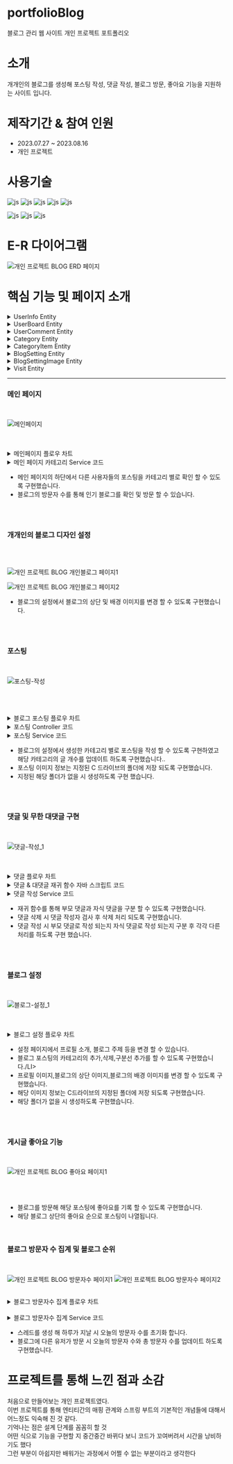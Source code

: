 # portfolioBlog
블로그 관리 웹 사이트 개인 프로젝트 포트폴리오


# 소개
개개인의 블로그를 생성해 포스팅 작성, 댓글 작성, 블로그 방문, 좋아요 기능을 지원하는 사이트 입니다.
<BR>

# 제작기간 & 참여 인원
<UL>
  <LI>2023.07.27 ~ 2023.08.16</LI>
  <LI>개인 프로젝트</LI>
</UL>


# 사용기술
![js](https://img.shields.io/badge/SpringBoot-6DB33F?style=for-the-badge&logo=SpringBoot&logoColor=white)
![js](https://img.shields.io/badge/Java-FF0000?style=for-the-badge&logo=Java&logoColor=white)
![js](https://img.shields.io/badge/IntelliJ-004088?style=for-the-badge&logo=IntelliJ&logoColor=white)
![js](https://img.shields.io/badge/MariaDB-003545?style=for-the-badge&logo=MariaDB&logoColor=white)
![js](https://img.shields.io/badge/security-6DB33F?style=for-the-badge&logo=security&logoColor=white)

![js](https://img.shields.io/badge/jquery-0769AD?style=for-the-badge&logo=jquery&logoColor=white)
![js](https://img.shields.io/badge/bootstrap-7952B3?style=for-the-badge&logo=bootstrap&logoColor=white)
![js](https://img.shields.io/badge/JavaScript-F7DF1E?style=for-the-badge&logo=JavaScript&logoColor=white)

# E-R 다이어그램


![개인 프로젝트 BLOG ERD 페이지](https://github.com/oals/portfolioBlog/assets/136543676/6300be94-d45e-4641-aba2-6fdf95022ca3)



# 핵심 기능 및 페이지 소개

<details>
 <summary> UserInfo Entity
 
 </summary> 





          
    @Log4j2
    @Setter
    @Getter
    @AllArgsConstructor
    @NoArgsConstructor
    @Table(name = "userinfo")
    @Builder
    @Entity
    public class UserInfo {

    @Id
    @Column(nullable = false,length = 200)
    private String userEmail;  //이메일

    @Column(nullable = false)
    private String userPw; //비밀번호

    @Column(nullable = false,length = 50)
    private String userName; //이름

    @Column(nullable = true,length = 50)
    private String userNickName; //닉네임

    @Column(nullable = false,length = 300)
    private String address; //주소

    @Column(nullable = false,length = 50)
    private String phone; //전화번호

    @Column(nullable = false)
    private String joinDate; //가입날짜

    @Column(nullable = true)
    private int followCount; //팔로워 수

    @Column(nullable = true)
    private int followingCount; //팔로잉 수
    @Enumerated(EnumType.STRING)
    private Role role;  //권한 설정


    public static UserInfo createMember(UserInfoDTO userInfoDTO, PasswordEncoder passwordEncoder){
        UserInfo userInfo = new UserInfo();
        userInfo.setUserEmail(userInfoDTO.getUserEmail());
        userInfo.setUserName(userInfoDTO.getUserName());
        userInfo.setUserNickName(userInfoDTO.getUserNickName());
        userInfo.setAddress(userInfoDTO.getAddress());
        userInfo.setPhone(userInfoDTO.getPhone());
        userInfo.setJoinDate(userInfoDTO.getJoinDate());
        userInfo.setFollowCount(userInfoDTO.getFollowCount());
        userInfo.setFollowingCount(userInfoDTO.getFollowingCount());
        userInfo.setRole(Role.USER);


        // 암호화
        String password = passwordEncoder.encode(userInfoDTO.getUserPw());
        userInfo.setUserPw(password);

        return userInfo;
    }

    public void Update_NickName(String userNickName){

        this.userNickName = userNickName;
    }



    }
          








</details>

<details>
 <summary> UserBoard Entity
 
 </summary> 




    @Entity
    @Getter
    @Setter
    @Table(name="userboard")
    public class UserBoard {

    @Id
    @GeneratedValue(strategy=GenerationType.IDENTITY)
    private Long articleNo; 

    @ManyToOne(fetch = FetchType.LAZY)    //확인 필요
    @JoinColumn(name="blogsetting_blog_no")
    private BlogSetting blogSetting; //블로그 정보


    @OneToMany(mappedBy = "userBoard",cascade = CascadeType.ALL)
    private List<UserComment> userComment = new ArrayList<UserComment>(); //댓글 


    @OneToOne(cascade = CascadeType.ALL)
    private BoardImage Thumbnail;   //썸네일 이미지 



    @Column(nullable = false)
    private String category;    //해당 포스트의 카테고리 명

    @Column(nullable = false)
    private String title;   //제목

    @Column(nullable = false,length = 5000)
    private String content; //내용

    @Min(value=0)
    @Column(nullable = false)
    private int view;   //조회수

    @Min(value=0)
    @Column(nullable = false,name = "board_Like")
    private int like;   //좋아요 수

    @Column(nullable = false)
    private LocalDate writeDate;    //작성일


    public void updateLike(){
        this.like += 1;

    }




    }




  





</details>


<details>
 <summary> UserComment Entity
 
 </summary> 





    @Entity
    @Getter
    @Setter
    @Log4j2
    public class UserComment {

    @Id
    @GeneratedValue(strategy = GenerationType.AUTO)
    private Long commentNo;  


    @JsonIgnore
    @ManyToOne(fetch = FetchType.LAZY)
    @JoinColumn(name="userboard_articleNo")
    private UserBoard userBoard;    //댓글이 달린 포스트

    @JsonIgnore
    @ManyToOne(fetch = FetchType.LAZY)
    @JoinColumn(name="blogsetting_blogNo")
    private BlogSetting blogSetting;  //블로그 설정
    

    @Column(nullable = false,name="user_nick_name")
    private String userNickName;    //댓글 작성자


    @Column(nullable = false,name="comment")
    private String comment; //댓글 내용


    @JsonIgnore
    @ManyToOne(fetch = FetchType.LAZY)
    @JoinColumn(name="UserComment_commentNo")
    private UserComment parentComment;       //부모 댓글


    @OneToMany(fetch = FetchType.LAZY,cascade = CascadeType.ALL)
    @JoinColumn(name="UserComment_commentNo")
    private List<UserComment> childComment = new ArrayList<UserComment>();  //자식 댓글  



    @Column(nullable = false)
    private LocalDate writeDate;    //댓글 작성일



    public void addChildComment(UserComment userComment){

        this.childComment.add(userComment);

    }



    }









</details>


<details>
 <summary> Category Entity
 
 </summary> 





    @Getter
    @Setter
    @AllArgsConstructor
    @NoArgsConstructor
    @Table(name="category")
    @Log4j2
    @Entity
    public class Category {

    @Id
    @GeneratedValue(strategy = GenerationType.IDENTITY)
    private Long categoryNo;

    @ManyToOne(fetch = FetchType.LAZY)
    @JoinColumn(name="blogsetting_blog_no")
    private BlogSetting blogSetting;    //블로그 정보


    @OneToMany(mappedBy = "category" ,cascade = CascadeType.PERSIST)
    private List<CategoryItem> categoryItem = new ArrayList<CategoryItem>();    //카테고리 정보



    public void addCategory(List<CategoryItem> categoryItem){

        for(int i = 0; i< categoryItem.size(); i++) {
            this.categoryItem.add(categoryItem.get(i));
        }
    }


    }









</details>


<details>
 <summary> CategoryItem Entity
 
 </summary> 





    @Entity
    @Getter
    @Setter
    @Table(name="categoryItem")
    public class CategoryItem {

    @Id
    @GeneratedValue(strategy = GenerationType.IDENTITY)
    private Long id;

    @Column(name="category_name")
    private String CategoryName; // 카테고리 명

    @Min(value = 0)
    @Column(name="category_count")
    private int categoryCount;  //카테고리의 글 개수

    @ManyToOne
    private Category category;


     }









</details>


<details>
 <summary> BlogSetting Entity
 
 </summary> 




     @Entity
     @Getter
     @AllArgsConstructor
     @NoArgsConstructor
     @Table(name="blogsetting")
     @Builder
     public class BlogSetting {

    @Id
    @GeneratedValue(strategy = GenerationType.IDENTITY)
    private Long blogNo;


    @OneToOne(fetch = FetchType.LAZY)    
    @JoinColumn(name = "userinfo_userEmail")
    private UserInfo userInfo;  //블로그 주인

    @Column(nullable = true)
    private String blogTopic;  //블로그 주제

    @Column(nullable = true)
    private String headerImagePath; //헤더 이미지

    @Column(nullable = true)
    private String bodyImagePath; //바디 이미지

    @Column(nullable = true)
    private String profileInfo; //프로필 소개글

    @Column(nullable = true)
    private String profileImagePath; //프로필 이미지

    @Column(nullable = true)
    private boolean privateChk; //비공개 여부

    @Column(nullable = true)
    private boolean writePermission; //댓글 작성 여부


    public void update_profile(BlogSettingDTO blogSettingDTO){


        this.profileInfo = blogSettingDTO.getProfileInfo();
        this.blogTopic = blogSettingDTO.getBlogTopic();
        this.privateChk = blogSettingDTO.isPrivateChk();
        this.headerImagePath = blogSettingDTO.getHeaderImagePath();
        this.bodyImagePath =  blogSettingDTO.getBodyImagePath();
        this.profileImagePath = blogSettingDTO.getProfileImagepath();
    }






    }








</details>


<details>
 <summary> BlogSettingImage Entity
 
 </summary> 





    @Entity
    @Getter
    @Setter
    @Builder
    @AllArgsConstructor
    @NoArgsConstructor
    public class BlogSettingImage {    


    @Id
    @GeneratedValue(strategy = GenerationType.IDENTITY)
    Long BlogImgNo;

    @OneToOne(fetch = FetchType.LAZY)    
    @JoinColumn(name="blogsetting_blog_no")
    BlogSetting blogSetting; //블로그 정보

    String PastHeaderImagePath;  //수정 전 헤더이미지 
    String PastBodyImagePath; //수정 전 바디 이미지
    String PastProfileImagePath; //수정 전 프로필 이미지

    public void update_Image(BlogSettingImageDTO blogSettingImageDTO){
        this.PastHeaderImagePath = blogSettingImageDTO.getPastHeaderImagePath();
        this.PastBodyImagePath = blogSettingImageDTO.getPastBodyImagePath();
        this.PastProfileImagePath = blogSettingImageDTO.getPastProfileImagePath();

    }



    }    








</details>



<details>
 <summary> Visit Entity
 
 </summary> 





    @Getter
    @ToString
    @Setter
    @AllArgsConstructor
    @NoArgsConstructor
    @Builder
    @Entity
    public class Visit {
    @Id
    @GeneratedValue(strategy = GenerationType.IDENTITY)
    private Long visitNo;

    @OneToOne(fetch = FetchType.LAZY)
    @JoinColumn(name="blogsetting_blog_no")
    private BlogSetting blogsetting; //블로그 정보

    @Column(nullable = false)
    private int today; //오늘의 방문자 수

    @Column(nullable = false)
    private int total; //총 방문자 수

    @Column(nullable = false)
    private int week; //오늘의 요일



    public void updateVisit(int today,int total){

        this.today = today + 1;
        this.total = total + 1;



    }


    }









</details>





<hr>
<H3>메인 페이지</H3>
<BR>


![메인페이지](https://github.com/oals/portfolioLibrary/assets/136543676/c759c2c8-de7a-480a-85a7-2892e1893529)


<BR>
<BR>
<details>
 <summary> 메인페이지 플로우 차트
 
 </summary> 
<img src='https://github.com/oals/portfolioLibrary/assets/136543676/b2af51d4-3574-403d-acd2-42df754a7476'>
</details>

<details>
 <summary> 메인 페이지 카테고리 Service 코드
 
 </summary> 


         public PageResponseDTO<TopicBoardDTO> GetTopic_Board(PageRequestDTO pageRequestDTO,String topic) {

        Pageable pageable = pageRequestDTO.getPageable();

        JPAQueryFactory queryFactory = new JPAQueryFactory(em);
        QUserBoard qUserBoard = QUserBoard.userBoard;
        QBlogSetting qBlogSetting = QBlogSetting.blogSetting;
        QUserInfo qUserInfo = QUserInfo.userInfo;
        QBoardImage qBoardImage = QBoardImage.boardImage;

        BooleanBuilder builder = new BooleanBuilder();

        if(topic.equals("all")){  //전체 카테고리 선택 시
            builder.and(qUserBoard.blogSetting.blogTopic.ne("default"));
        }else{ //특정 카테고리 선택 시
            builder.and(qUserBoard.blogSetting.blogTopic.eq(topic));
        }

        List<TopicBoardDTO> list = queryFactory.select(Projections.bean(TopicBoardDTO.class,
                        qUserInfo.userEmail,
                        qUserInfo.userNickName,
                        qBlogSetting.profileImagePath,
                        qUserBoard.Thumbnail.imagePath,
                        qUserBoard.title,
                        qUserBoard.content,
                        qUserBoard.writeDate))
                .from(qUserBoard)
                .where(builder)
                .join(qBlogSetting)
                .on(qBlogSetting.blogNo.eq(qUserBoard.blogSetting.blogNo))
                .join(qUserInfo)
                .on(qUserInfo.userEmail.eq(qBlogSetting.userInfo.userEmail))
                .offset(pageable.getOffset())   //N 번부터 시작
                .limit(pageable.getPageSize()) //조회 갯수
                .orderBy(qUserBoard.writeDate.desc()).fetch();


        for(int i = 0; i< list.size(); i++){   //글 db 구조 변경시 삭제

            String[] strArr = list.get(i).getContent().split(",");
            //텍스트와 이미지 변환 작업
            for(int j =0; j < (strArr.length); j++){
                if(strArr[j].contains("image")){
                    strArr[j] = " ";
                }
                if(strArr[j].contains("<br>")){
                    strArr[j] = " ";
                }
                if(strArr[j].contains(",")){
                    strArr[j] = " ";
                }
            }

            String str = String.join(" ",strArr);

            //글 미리보기 텍스트 변환 작업
            if(str.length() < 100){
                list.get(i).setContent(str);

            }else{
                list.get(i).setContent(str.substring(0,100) + ".....");
            }


        }


        Long count = queryFactory
                .select(qUserBoard.count())
                .from(qUserBoard)
                .where(builder.and(qUserBoard.Thumbnail.isNotNull()))
                .fetchOne();


        return PageResponseDTO.<TopicBoardDTO>widthAll()
                .pageRequestDTO(pageRequestDTO)
                .list(list)
                .total(Integer.parseInt(count.toString()))
                .build();


    }




 
</details>



<UL>
  <LI>메인 페이지의 하단에서 다른 사용자들의 포스팅을 카테고리 별로 확인 할 수 있도록 구현했습니다.</LI>
    <LI>블로그의 방문자 수를 통해 인기 블로그를 확인 및 방문 할 수 있습니다.  </LI>
</UL>

<br>
<br>






<H3>개개인의 블로그 디자인 설정 </H3>
<BR>
<BR>


![개인 프로젝트 BLOG 개인블로그 페이지1](https://github.com/oals/portfolioBlog/assets/136543676/9330a11d-6988-42fc-81f6-fd85867c99f9)

![개인 프로젝트 BLOG 개인블로그 페이지2](https://github.com/oals/portfolioBlog/assets/136543676/8b75032e-2f5e-4222-98a2-25545a72f975)



<UL>
  <LI>블로그의 설정에서 블로그의 상단 및 배경 이미지를 변경 할 수 있도록 구현했습니다.</LI>
</UL>


<BR>




<BR>
<H3>포스팅 </H3>
<BR>

![포스팅-작성](https://github.com/oals/portfolioBlog/assets/136543676/841cde84-7922-4ed5-a92d-16dabc93c227)


<BR>
<BR>
<BR>
<details>
 <summary> 블로그 포스팅 플로우 차트
 
 </summary> 
  <img src='https://github.com/oals/portfolioLibrary/assets/136543676/c74a46d8-b260-403f-a9f0-9dcefa48fc71'>
</details>


<details>
 <summary> 포스팅 Controller 코드
 
 </summary> 



          public ModelAndView myBlogInsert(Model model,Long blogNo,String userNickName,
                                     UserBoardDTO userBoardDTO,
                                     @RequestPart List<MultipartFile> multipartFileList) throws Exception {

        String Content = userBoardDTO.getContent();
        BoardImageDTO boardImageDTO = null;

        //테이블 먼저 생성 후 articleNo 가져오기
        UserBoardDTO createUserBoardDTO = userBoardService.create_UserBoard(userBoardDTO);
        Long articleNo = createUserBoardDTO.getArticleNo();

        List<String> imagePathList = new ArrayList<>();  //이미지 저장소
        

        if(multipartFileList != null) {   //해당 글 내용에 이미지가 있으면

            //이미지 저장 폴더 경로
            String path = itemImgLocation + "/blogBoardImage/" + blogNo + "/" + articleNo;  // + 글 번호 추가 필요

            //글 번호 폴더만들기
            createDirectoryService.createBlogContentDirectory(blogNo, articleNo);    

            //이미지 파일 업로드
            for(int i = 0; i <  multipartFileList.size(); i++) {

                //이미지 파일 업로드
                if(!multipartFileList.get(i).getOriginalFilename().isEmpty()){
                    String fileName = fileService.uploadFile(path, multipartFileList.get(i).getOriginalFilename(), multipartFileList.get(i).getBytes());

                    if(Content.contains(multipartFileList.get(i).getOriginalFilename())){
                        String imagePath = "/images/blogBoardImage/" + blogNo + "/" + articleNo + "/" + fileName;

                        //List에 이미지 경로들 모음
                        imagePathList.add(imagePath);

                        //반복문 종료 후 서비스 호출 -> 반복문으로 엔티티 여러개 생성

                        Content =  Content.replace(multipartFileList.get(i).getOriginalFilename(), imagePath);
                        //여기 데이터를 boardImage 테이블에 저장

                    }
                }
            }
        }


        //content내용 알고리즘 생성 / img 문자열 -> 이미지 경로
        BlogSettingDTO blogSettingDTO = blogSettingService.GetBlog_SettingEntity(blogNo);


        //알고리즘을 거친 블로그 컨텐츠 문자열로 다시 저장
        createUserBoardDTO.setContent(Content);



        if(!imagePathList.isEmpty()) {
            //작성 게시글의 이미지 저장 테이블에 이미지 저장
            boardImageDTO = userBoardService.UpdateBoard_Image(createUserBoardDTO, imagePathList);
        }

        //db에 글 저장
        userBoardService.Insert_UserBoard(blogSettingDTO,createUserBoardDTO,boardImageDTO);



        //카테고리의 count 값 + 1
        blogSettingService.update_CategoryCount(blogNo,userBoardDTO.getCategory(),true);

        
        
        //컨트롤러 -> 컨트롤러 이동 코드

        ModelAndView MAV = new ModelAndView();
        MAV.setViewName("redirect:/Blog");
        MAV.addObject("userNickName",userNickName);

        return MAV;
    }






 
</details>


<details>
 <summary> 포스팅 Service 코드
 
 </summary> 


            public void Insert_UserBoard(BlogSettingDTO blogSettingDTO, UserBoardDTO userBoardDTO,BoardImageDTO boardImageDTO) {

        BlogSetting blogSetting = modelMapper.map(blogSettingDTO,BlogSetting.class);
        UserBoard userBoard = modelMapper.map(userBoardDTO,UserBoard.class);
        BoardImage boardImage = null;

        if(boardImageDTO != null) {
             boardImage = modelMapper.map(boardImageDTO, BoardImage.class);
        }


        userBoard.setBlogSetting(blogSetting);       
        userBoard.setTitle(userBoardDTO.getTitle());
        userBoard.setContent(userBoardDTO.getContent());
        userBoard.setThumbnail(boardImage == null ? null : boardImage);
        userBoard.setCategory(userBoardDTO.getCategory());
        userBoard.getLike();
        userBoard.getView();
        userBoard.setWriteDate(LocalDateTime.now().toLocalDate());

        userBoardRepository.save(userBoard);

    }




 
</details>



<UL>
  <LI>블로그의 설정에서 생성한 카테고리 별로 포스팅을 작성 할 수 있도록 구현하였고 <BR>해당 카테고리의 글 개수를 업데이트 하도록 구현했습니다..</LI>
    <LI>포스팅 이미지 정보는 지정된 C 드라이브의 폴더에 저장 되도록 구현했습니다.  </LI>
    <LI>지정된 해당 폴더가 없을 시 생성하도록 구현 했습니다.</LI>
</UL>

<BR>
<BR>






<H3>댓글 및 무한 대댓글 구현 </H3>
<BR>


![댓글-작성_1](https://github.com/oals/portfolioLibrary/assets/136543676/da14d892-92e2-459e-b4ef-92dff9ea566a)

<BR>
<BR>

<details>
 <summary> 댓글 플로우 차트
 
 </summary> 
  <img src='https://github.com/oals/portfolioLibrary/assets/136543676/77b9eb63-b935-4f29-9f07-1b31c95e0cf6'>
</details>


<details>
 <summary> 댓글 & 대댓글 재귀 함수 자바 스크립트 코드
 
 </summary> 



              function createChild(comments, padding = 1) {
                const commentString = [];
                let str = ''
                for(let i = 0; i < comments.length; i++) {

                          str = "<div class='d-flex align-items-start flex-column mb-1' style='padding-left :" + (padding * 40)  + "px'>"
                          + "<div class='col-3 mt-1'>"
                                + "ㄴ " + "<a href='/Blog?userNickName=" + comments[i].userNickName + "' >"
                                    + comments[i].userNickName + "님"
                                + "</a>"
                            +"</div>"

                            +"<div class='col-6'>"
                               +  comments[i].comment
                            if(comments[i].comment != '삭제된 댓글입니다.'){
                               str += "<button class='badge bg-secondary m-1' data-bs-toggle='collapse'" + "data-bs-target='#collapseOne" + comments[i].commentNo  + "'aria-expanded='true'" +  "aria-controls='collapseOne" + comments[i].commentNo  + "'>답글</button>"

                                if(userNickName == comments[i].userNickName){
                                 str += "<button class='badge bg-secondary m-1 delComment'  data-value='"+ comments[i].commentNo   + "' >삭제</button>"
                                    }
                            }

                            str += "</div>"

                            +"<div class='col-3'>"
                                + comments[i].writeDate
                            +"</div>"
                       + "</div>"

                            +"<div id='collapseOne"+ comments[i].commentNo   + "'class='accordion-collapse collapse' aria-labelledby='headingOne' data-bs-      parent='#accordionExample'>"
                               +"<div class='accordion-body'>"
                              + "ㄴ <input type='text' class='w-75' style='border-left-width:0;border-right-width:0;border-top-width:0;border-bottom-width:0.5;'>"


                              +"<button type='button' class='replyBtn badge bg-secondary m-1' value ='" +  comments[i].commentNo + "'> 작성 </button>"

                                +"</div>"



                               +"</div>"

                       +"</div>"

                    commentString.push(str);


                  if (comments[i].childComment.length > 0) { //재귀 함수 호출
                    commentString.push(createChild(comments[i].childComment, padding + 1));
                  }

                }

                console.log(commentString)
                return commentString.join('')
              }

        





</details>



<details>
 <summary> 댓글 작성 Service 코드
 
 </summary> 



          public void Insert_UserComment(Map<String,Object> map) {

        BlogSetting blogSetting = modelMapper.map(map.get("blogSettingDTO"),BlogSetting.class);
        UserBoard userBoard = modelMapper.map(map.get("userBoardDTO"),UserBoard.class);

        UserComment parentComment;

        if(map.get("parentCommentDTO") == null){ //부모 댓글이 없을 때
            parentComment = null;

            UserComment userComment = new UserComment();
            userComment.setBlogSetting(blogSetting);
            userComment.setUserBoard(userBoard);
            userComment.setUserNickName(map.get("userNickName").toString());
            userComment.setComment(map.get("comment").toString());
            userComment.setParentComment(parentComment); //부모 댓글 null 처리
            userComment.setWriteDate(LocalDateTime.now().toLocalDate());

            userCommentRepository.save(userComment);

        }else{                                  //부모 댓글이 있을 때
            parentComment = modelMapper.map(map.get("parentCommentDTO"),UserComment.class);

            UserComment userComment = new UserComment();
            userComment.setBlogSetting(blogSetting);
            userComment.setUserBoard(userBoard);
            userComment.setUserNickName(map.get("userNickName").toString());
            userComment.setComment(map.get("comment").toString());
            userComment.setParentComment(parentComment);
            userComment.setWriteDate(LocalDateTime.now().toLocalDate());

            userCommentRepository.save(userComment);

            parentComment.addChildComment(userComment);
            userCommentRepository.save(parentComment);

        }


    }





</details>


<UL>
  <LI>재귀 함수를 통해 부모 댓글과 자식 댓글을 구분 할 수 있도록 구현했습니다.</LI>
    <LI>댓글 삭제 시 댓글 작성자 검사 후 삭제 처리 되도록 구현했습니다.</LI>
    <LI>댓글 작성 시 부모 댓글로 작성 되는지 자식 댓글로 작성 되는지 구분 후 각각 다른 처리를 하도록 구현 했습니다.</LI>
</UL>


<BR>
<BR>





<H3>블로그 설정</H3>
<BR>


![블로그-설정_1](https://github.com/oals/portfolioLibrary/assets/136543676/aa81ee04-9830-4d73-91ba-0393b39ae6ca)


<BR>
<BR>

<details>
 <summary> 블로그 설정 플로우 차트
 
 </summary> 
<img src='https://github.com/oals/portfolioLibrary/assets/136543676/e545d4fc-feb1-43f8-9031-9f9a526a2694'>
</details>


<UL>
  <LI>설정 페이지에서 프로필 소개, 블로그 주제 등을 변경 할 수 있습니다.</LI>
    <LI>블로그 포스팅의 카테고리의 추가,삭제,구분선 추가를 할 수 있도록 구현했습니다./LI>
    <LI>프로필 이미지,블로그의 상단 이미지,블로그의 배경 이미지를 변경 할 수 있도록 구현했습니다.</LI>
    <LI>해당 이미지 정보는 C드라이브의 지정된 폴더에 저장 되도록 구현했습니다.</LI>
  <LI>해당 폴더가 없을 시 생성하도록 구현했습니다.</LI>
</UL>

<BR>
<BR>




<H3>게시글 좋아요 기능</H3>
<BR>

![개인 프로젝트 BLOG 좋아요 페이지1](https://github.com/oals/portfolioBlog/assets/136543676/0d8b3be7-1faf-42d0-9adb-04a59333786d)

<BR>
<BR>
<UL>
    <LI> 블로그를 방문해 해당 포스팅에 좋아요를 기록 할 수 있도록 구현했습니다.</LI>
    <LI> 해당 블로그 상단의 좋아요 순으로 포스팅이 나열됩니다.</LI>
</UL>
<BR>




<H3>블로그 방문자 수 집계 및 블로그 순위</H3>
<BR>

![개인 프로젝트 BLOG 방문자수 페이지1](https://github.com/oals/portfolioBlog/assets/136543676/5120a4dd-b910-4257-b9d9-f662eaab48b0)
![개인 프로젝트 BLOG 방문자수 페이지2](https://github.com/oals/portfolioBlog/assets/136543676/f5f54c1f-a375-42ed-8aa8-01417c895253)


<BR>
<details>
 <summary> 블로그 방문자수 집계 플로우 차트
 
 </summary> 
<img src='https://github.com/oals/portfolioLibrary/assets/136543676/5077b6ed-1c32-484f-b174-2df49b26cf68'>
</details>
<BR>



<details>
 <summary> 블로그 방문자수 집계 Service 코드
 
 </summary> 



            public void GetVisit_Info(Long blogNo) {

        Visit visit = visitRepository.findByBlogsetting_BlogNo(blogNo);

        //블로그의 투데이 / 토탈  + 1
        visit.updateVisit(visit.getToday(), visit.getTotal());


         LocalDateTime date = LocalDateTime.now();
        DayOfWeek dayOfWeek = date.getDayOfWeek();
        int dayOfWeekNumber = dayOfWeek.getValue();

            //하루가 지났을 경우 초기화
        if (dayOfWeekNumber != visit.getWeek()) {
            visit.updateVisit(0, visit.getTotal());
            visit.setWeek(dayOfWeekNumber);
        }


        visitRepository.save(visit);

    }




 
</details>


<UL>
  <LI>스레드를 생성 해 하루가 지날 시 오늘의 방문자 수를 초기화 합니다.</LI>
    <LI>블로그에 다른 유저가 방문 시 오늘의 방문자 수와 총 방문자 수를 업데이트 하도록 구현했습니다.</LI>
</UL>




# 프로젝트를 통해 느낀 점과 소감

처음으로 만들어보는 개인 프로젝트였다.<BR>
이번 프로젝트를 통해 엔티티간의 매핑 관계와 스프링 부트의 기본적인 개념들에 대해서 어느정도 익숙해 진 것 같다. <BR>
기억나는 점은 설계 단계를 꼼꼼히 할 것 <BR>
어떤 식으로 기능을 구현할 지 중간중간 바뀌다 보니 코드가 꼬여버려서 시간을 낭비하기도 했다 <BR>
그런 부분이 아쉽지만 배워가는 과정에서 어쩔 수 없는 부분이라고 생각한다<BR>








